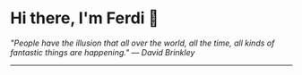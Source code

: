 <h1>Hi there, I'm Ferdi 👋</h1>

<p><em>
  "People have the illusion that all over the world, all the time, all kinds of fantastic things are happening." — David Brinkley
</em></p>

---
